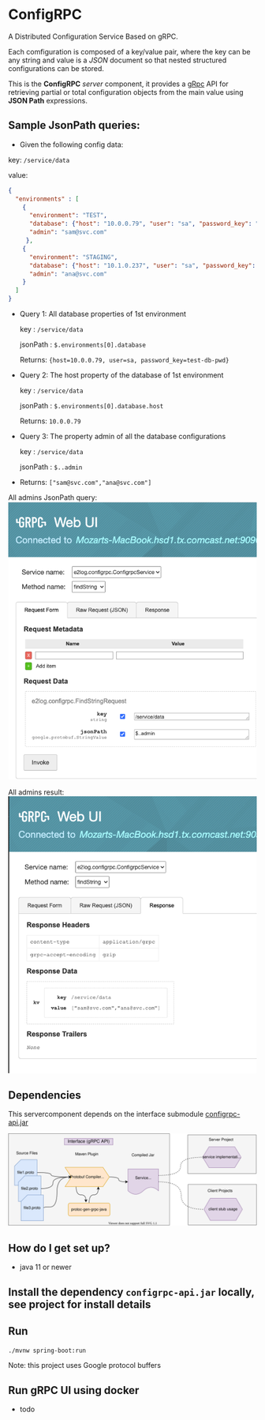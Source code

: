 # ConfigRPC
A Distributed Configuration Service Based on gRPC. 

Each comfiguration is composed of a key/value pair, where the key can be any string and value is a *JSON* document so that nested structured configurations can be stored.

This is the **ConfigRPC** *server* component, it provides a [gRpc](https://grpc.io/docs/guides/) API for retrieving partial or total configuration objects from the main value using **JSON Path** expressions.

## Sample JsonPath queries:

- Given the following config data:

key: `/service/data`

value:
```json
{
  "environments" : [
    {
      "environment": "TEST", 
      "database": {"host": "10.0.0.79", "user": "sa", "password_key": "test-db-pwd"}, 
      "admin": "sam@svc.com"
     },
    {
      "environment": "STAGING",
      "database": {"host": "10.1.0.237", "user": "sa", "password_key": "staging-db-pwd"},
      "admin": "ana@svc.com"
    }
  ]
}
```
- Query 1: All database properties of 1st environment

    key : `/service/data` 

    jsonPath : `$.environments[0].database`
    
  Returns:
 `{host=10.0.0.79, user=sa, password_key=test-db-pwd}`
  
  
- Query 2: The host property of the database of 1st environment 

    key : `/service/data` 
   
    jsonPath : `$.environments[0].database.host`
    
  Returns:
 `10.0.0.79`
  
  
- Query 3: The property admin of all the database configurations

    key : `/service/data` 
   
    jsonPath : `$..admin`
    
- Returns:
 `["sam@svc.com","ana@svc.com"]`

All admins JsonPath query:   
![GRPC-UI All Admins Query](all-admins-grpc-ui-query.png) 
  
  
All admins result:  
![GRPC-UI All Admins Result](all-admins-grpc-ui-result.png) 



## Dependencies
This servercomponent depends on the interface submodule [configrpc-api.jar](https://github.com/e2log/configrpc-api)  

![Architecture](grpc-interface.svg)

## How do I get set up? ###
 
- java 11 or newer 

## Install the dependency `configrpc-api.jar` locally, see project for install details 


## Run
`./mvnw spring-boot:run`

Note: this project uses Google protocol buffers

## Run gRPC UI using docker

- todo

